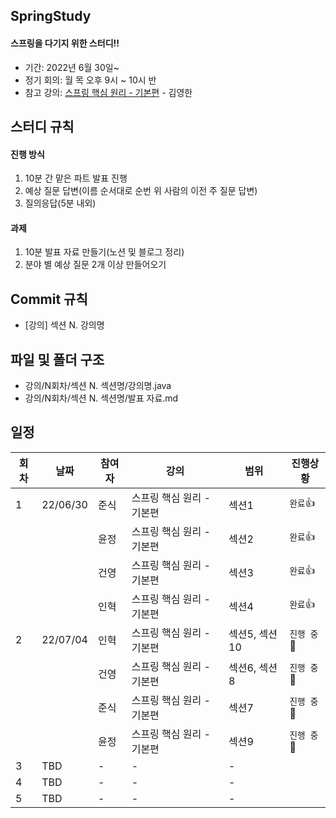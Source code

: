 ## SpringStudy
#### 스프링을 다기지 위한 스터디!!

- 기간: 2022년 6월 30일~
- 정기 회의: 월 목 오후 9시 ~ 10시 반
- 참고 강의: [스프링 핵심 원리 - 기본편](https://www.inflearn.com/course/%EC%8A%A4%ED%94%84%EB%A7%81-%ED%95%B5%EC%8B%AC-%EC%9B%90%EB%A6%AC-%EA%B8%B0%EB%B3%B8%ED%8E%B8/dashboard) - 김영한

## 스터디 규칙
#### 진행 방식
1. 10분 간 맡은 파트 발표 진행
2. 예상 질문 답변(이름 순서대로 순번 위 사람의 이전 주 질문 답변)
3. 질의응답(5분 내외)
#### 과제
1. 10분 발표 자료 만들기(노션 및 블로그 정리)
2. 분야 별 예상 질문 2개 이상 만들어오기

## Commit 규칙
* [강의] 섹션 N. 강의명
## 파일 및 폴더 구조
* 강의/N회차/섹션 N. 섹션명/강의명.java
* 강의/N회차/섹션 N. 섹션명/발표 자료.md



## 일정

| 회차 | 날짜 | 참여자 | 강의 | 범위 | 진행상황 | 
| --- | --- | --- | --- |--- | --- |
| 1 | 22/06/30 | 준식 | 스프링 핵심 원리 - 기본편 | 섹션1 | `완료`👍 |
|   |          | 윤정 | 스프링 핵심 원리 - 기본편 | 섹션2 | `완료`👍 |
|   |          | 건영 | 스프링 핵심 원리 - 기본편 | 섹션3 | `완료`👍 |
|   |          | 인혁 | 스프링 핵심 원리 - 기본편 | 섹션4 | `완료`👍 |
| 2 | 22/07/04 | 인혁 | 스프링 핵심 원리 - 기본편 | 섹션5, 섹션10 | `진행 중`🏃 |
|   |          | 건영 | 스프링 핵심 원리 - 기본편 | 섹션6, 섹션8 | `진행 중`🏃 |
|   |          | 준식 | 스프링 핵심 원리 - 기본편 | 섹션7 | `진행 중`🏃 |
|   |          | 윤정 | 스프링 핵심 원리 - 기본편 | 섹션9 | `진행 중`🏃 |
3 | TBD | - | - | - |  
4 | TBD | - | - | - |  
5 | TBD | - | - | - |  
